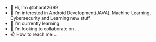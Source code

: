 - 👋 Hi, I’m @bharat2699
- 👀 I’m interested in Android Development(JAVA), Machine Learning, Cybersecurity and Learning new stuff 
- 🌱 I’m currently learning 
- 💞️ I’m looking to collaborate on ...
- 📫 How to reach me ...

<!---
bharat2699/bharat2699 is a ✨ special ✨ repository because its `README.md` (this file) appears on your GitHub profile.
You can click the Preview link to take a look at your changes.
--->
